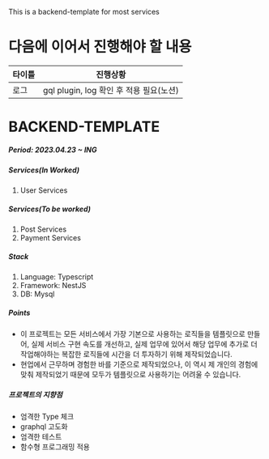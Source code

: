 This is a backend-template for most services

# 다음에 이어서 진행해야 할 내용
| 타이틀      | 진행상황                    |
|-----------|----------------------------|
| 로그       | gql plugin, log 확인 후 적용 필요(노션) |

# BACKEND-TEMPLATE
##### Period: 2023.04.23 ~ ING
##### Services(In Worked)
1. User Services

##### Services(To be worked)
1. Post Services
2. Payment Services

##### Stack
1. Language: Typescript
2. Framework: NestJS
3. DB: Mysql

##### Points
* 이 프로젝트는 모든 서비스에서 가장 기본으로 사용하는 로직들을 템플릿으로 만들어, 실제 서비스 구현 속도를 개선하고, 실제 업무에 있어서 해당 업무에 추가로 더 작업해야하는 복잡한 로직들에 시간을 더 투자하기 위해 제작되었습니다.
* 현업에서 근무하며 경험한 바를 기준으로 제작되었으나, 이 역시 제 개인의 경험에 맞춰 제작되었기 때문에 모두가 템플릿으로 사용하기는 어려울 수 있습니다.

##### 프로젝트의 지향점
* 엄격한 Type 체크
* graphql 고도화
* 엄격한 테스트
* 함수형 프로그래밍 적용